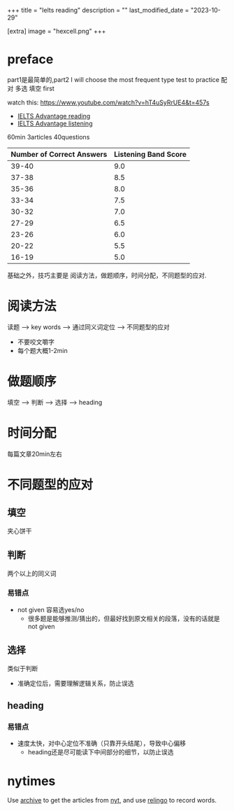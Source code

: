+++
title = "Ielts reading"
description = ""
last_modified_date = "2023-10-29"

[extra]
image = "hexcell.png"
+++

# preface

part1是最简单的,part2
I will choose the most frequent type test to practice
配对 多选 填空 first

watch this:
https://www.youtube.com/watch?v=hT4uSyRrUE4&t=457s


- [IELTS Advantage reading](https://www.youtube.com/watch?v=OtmUQwPVLko)
- [IELTS Advantage listening](https://www.youtube.com/watch?v=q7xCHfDRdug&t=2280s)

60min 3articles 40questions

| Number of Correct Answers | Listening Band Score |
|---------------------------|----------------------|
| 39-40                     | 9.0                  |
| 37-38                     | 8.5                  |
| 35-36                     | 8.0                  |
| 33-34                     | 7.5                  |
| 30-32                     | 7.0                  |
| 27-29                     | 6.5                  |
| 23-26                     | 6.0                  |
| 20-22                     | 5.5                  |
| 16-19                     | 5.0                  |

基础之外，技巧主要是 阅读方法，做题顺序，时间分配，不同题型的应对.

# 阅读方法

读题 --> key words --> 通过同义词定位 --> 不同题型的应对

- 不要咬文嚼字
- 每个题大概1-2min

# 做题顺序

填空 --> 判断 --> 选择 --> heading

# 时间分配

每篇文章20min左右

# 不同题型的应对

## 填空

夹心饼干

## 判断
两个以上的同义词

### 易错点
- not given 容易选yes/no
  - 很多题是能够推测/猜出的，但最好找到原文相关的段落，没有的话就是not given

## 选择

类似于判断
- 准确定位后，需要理解逻辑关系，防止误选

## heading

### 易错点
- 速度太快，对中心定位不准确（只靠开头结尾），导致中心偏移
  - heading还是尽可能读下中间部分的细节，以防止误选

# nytimes

Use [archive](https://archive.ph/) to get the articles from [nyt](https://www.nytimes.com/), and use [relingo](https://www.nytimes.com/) to record words.
